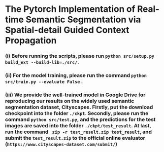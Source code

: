 # The Pytorch  Implementation of Real-time Semantic Segmentation via Spatial-detail Guided Context Propagation


### (i) Before running the scripts, please run `python src/setup.py build_ext --build-lib=./src/`.

### (ii) For the model training, please run the command `python src/train.py --evaluate False` .

### (iii) We provide the well-trained model in Google Drive for reproducing our results on the widely used semantic segmentation dataset, Cityscapes. Firstly, put the download checkpoint into the folder `./ckpt`. Secondly, please run the command `python src/test.py`, and the predictions for the test images are saved into the folder  `./ckpt/test_result`. At last,  run the command ` zip -r test_result.zip test_result`, and submit the `test_result.zip`  to the official online evaluator (`https://www.cityscapes-dataset.com/submit/`) 

